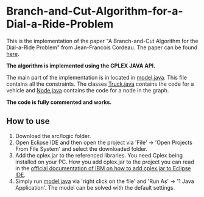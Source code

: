 # Branch-and-Cut-Algorithm-for-a-Dial-a-Ride-Problem
This is the implementation of the paper "A Branch-and-Cut Algorithm for the Dial-a-Ride Problem" from Jean-Francois Cordeau. The paper can be found [here](https://pdfs.semanticscholar.org/a047/2611e636eb8d7f4225affb9980a9cd3c2791.pdf).

**The algorithm is implemented using the CPLEX JAVA API.**

The main part of the implementation is in located in [model.java](https://github.com/grthor/Branch-and-Cut-for-a-DARP/blob/master/src/logic/model.java). This file contains all the constraints. The classes [Truck.java](https://github.com/grthor/Branch-and-Cut-for-a-DARP/blob/master/src/logic/Truck.java) contains the code for a vehicle and [Node.java](https://github.com/grthor/Branch-and-Cut-for-a-DARP/blob/master/src/logic/Node.java) contains the code for a node in the graph.

**The code is fully commented and works.**

## How to use

1. Download the src/logic folder.
2. Open Eclipse IDE and then open the project via 'File' -> 'Open Projects From File System' and select the downloaded folder.
3. Add the cplex.jar to the referenced libraries. You need Cplex being installed on your PC. How you add cplex.jar to the project you can read in the [official documentation of IBM on how to add cplex.jar to Eclipse IDE](https://www.ibm.com/support/pages/configuring-eclipse-java-ide-use-cplex-libraries).
4. Simply run [model.java](https://github.com/grthor/Branch-and-Cut-for-a-DARP/blob/master/src/logic/model.java) via 'right click on the file' and 'Run As' -> '1 Java Application'. The model can be solved with the default settings.
